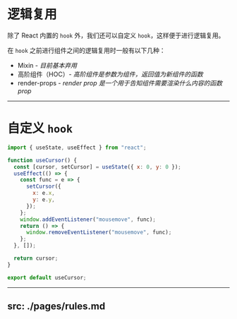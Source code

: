 # 逻辑复用

除了 React 内置的 `hook` 外，我们还可以自定义 `hook`，这样便于进行逻辑复用。

<v-click>

在 `hook` 之前进行组件之间的逻辑复用时一般有以下几种：

</v-click>

<v-clicks>

- Mixin - _目前基本弃用_
- 高阶组件（HOC）- _高阶组件是参数为组件，返回值为新组件的函数_
- render-props - _render prop 是一个用于告知组件需要渲染什么内容的函数 prop_

</v-clicks>

---

# 自定义 `hook`

<v-click>

```javascript {all|3,19,21|4|5,16|6-15|12|14|all}
import { useState, useEffect } from "react";

function useCursor() {
  const [cursor, setCursor] = useState({ x: 0, y: 0 });
  useEffect(() => {
    const func = e => {
      setCursor({
        x: e.x,
        y: e.y,
      });
    };
    window.addEventListener("mousemove", func);
    return () => {
      window.removeEventListener("mousemove", func);
    };
  }, []);

  return cursor;
}

export default useCursor;
```

</v-click>

---
src: ./pages/rules.md
---
